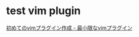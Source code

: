 # test vim plugin

[初めてのvimプラグイン作成 - 最小限なvimプラグイン](https://qiita.com/bonjin6770@github/items/5847f0baf09edf5c596f)
